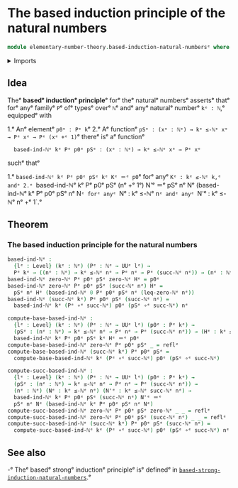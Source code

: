 # The based induction principle of the natural numbers

```agda
module elementary-number-theory.based-induction-natural-numbersᵉ where
```

<details><summary>Imports</summary>

```agda
open import elementary-number-theory.inequality-natural-numbersᵉ
open import elementary-number-theory.natural-numbersᵉ

open import foundation.function-typesᵉ
open import foundation.identity-typesᵉ
open import foundation.universe-levelsᵉ
```

</details>

## Idea

Theᵉ **basedᵉ inductionᵉ principle**ᵉ forᵉ theᵉ naturalᵉ numbersᵉ assertsᵉ thatᵉ forᵉ anyᵉ
familyᵉ `P`ᵉ ofᵉ typesᵉ overᵉ `ℕ`ᵉ andᵉ anyᵉ naturalᵉ numberᵉ `kᵉ : ℕ`,ᵉ equippedᵉ with

1.ᵉ Anᵉ elementᵉ `p0ᵉ : Pᵉ k`ᵉ
2.ᵉ Aᵉ functionᵉ `pSᵉ : (xᵉ : ℕᵉ) → kᵉ ≤-ℕᵉ xᵉ → Pᵉ xᵉ → Pᵉ (xᵉ +ᵉ 1)`ᵉ thereᵉ isᵉ aᵉ functionᵉ

```text
  based-ind-ℕᵉ kᵉ Pᵉ p0ᵉ pSᵉ : (xᵉ : ℕᵉ) → kᵉ ≤-ℕᵉ xᵉ → Pᵉ xᵉ
```

suchᵉ thatᵉ

1.ᵉ `based-ind-ℕᵉ kᵉ Pᵉ p0ᵉ pSᵉ kᵉ Kᵉ ＝ᵉ p0`ᵉ forᵉ anyᵉ `Kᵉ : kᵉ ≤-ℕᵉ k,ᵉ andᵉ
2.ᵉ `based-ind-ℕᵉ kᵉ Pᵉ p0ᵉ pSᵉ (nᵉ +ᵉ 1ᵉ) N'ᵉ ＝ᵉ pSᵉ nᵉ Nᵉ (based-ind-ℕᵉ kᵉ Pᵉ p0ᵉ pSᵉ nᵉ N`ᵉ forᵉ
   anyᵉ `Nᵉ : kᵉ ≤-ℕᵉ n`ᵉ andᵉ anyᵉ `N'ᵉ : kᵉ ≤-ℕᵉ nᵉ +ᵉ 1`.ᵉ

## Theorem

### The based induction principle for the natural numbers

```agda
based-ind-ℕᵉ :
  {lᵉ : Level} (kᵉ : ℕᵉ) (Pᵉ : ℕᵉ → UUᵉ lᵉ) →
  Pᵉ kᵉ → ((nᵉ : ℕᵉ) → kᵉ ≤-ℕᵉ nᵉ → Pᵉ nᵉ → Pᵉ (succ-ℕᵉ nᵉ)) → (nᵉ : ℕᵉ) → kᵉ ≤-ℕᵉ nᵉ → Pᵉ nᵉ
based-ind-ℕᵉ zero-ℕᵉ Pᵉ p0ᵉ pSᵉ zero-ℕᵉ Hᵉ = p0ᵉ
based-ind-ℕᵉ zero-ℕᵉ Pᵉ p0ᵉ pSᵉ (succ-ℕᵉ nᵉ) Hᵉ =
  pSᵉ nᵉ Hᵉ (based-ind-ℕᵉ 0 Pᵉ p0ᵉ pSᵉ nᵉ (leq-zero-ℕᵉ nᵉ))
based-ind-ℕᵉ (succ-ℕᵉ kᵉ) Pᵉ p0ᵉ pSᵉ (succ-ℕᵉ nᵉ) =
  based-ind-ℕᵉ kᵉ (Pᵉ ∘ᵉ succ-ℕᵉ) p0ᵉ (pSᵉ ∘ᵉ succ-ℕᵉ) nᵉ

compute-base-based-ind-ℕᵉ :
  {lᵉ : Level} (kᵉ : ℕᵉ) (Pᵉ : ℕᵉ → UUᵉ lᵉ) (p0ᵉ : Pᵉ kᵉ) →
  (pSᵉ : (nᵉ : ℕᵉ) → kᵉ ≤-ℕᵉ nᵉ → Pᵉ nᵉ → Pᵉ (succ-ℕᵉ nᵉ)) → (Hᵉ : kᵉ ≤-ℕᵉ kᵉ) →
  based-ind-ℕᵉ kᵉ Pᵉ p0ᵉ pSᵉ kᵉ Hᵉ ＝ᵉ p0ᵉ
compute-base-based-ind-ℕᵉ zero-ℕᵉ Pᵉ p0ᵉ pSᵉ _ = reflᵉ
compute-base-based-ind-ℕᵉ (succ-ℕᵉ kᵉ) Pᵉ p0ᵉ pSᵉ =
  compute-base-based-ind-ℕᵉ kᵉ (Pᵉ ∘ᵉ succ-ℕᵉ) p0ᵉ (pSᵉ ∘ᵉ succ-ℕᵉ)

compute-succ-based-ind-ℕᵉ :
  {lᵉ : Level} (kᵉ : ℕᵉ) (Pᵉ : ℕᵉ → UUᵉ lᵉ) (p0ᵉ : Pᵉ kᵉ) →
  (pSᵉ : (nᵉ : ℕᵉ) → kᵉ ≤-ℕᵉ nᵉ → Pᵉ nᵉ → Pᵉ (succ-ℕᵉ nᵉ)) →
  (nᵉ : ℕᵉ) (Nᵉ : kᵉ ≤-ℕᵉ nᵉ) (N'ᵉ : kᵉ ≤-ℕᵉ succ-ℕᵉ nᵉ) →
  based-ind-ℕᵉ kᵉ Pᵉ p0ᵉ pSᵉ (succ-ℕᵉ nᵉ) N'ᵉ ＝ᵉ
  pSᵉ nᵉ Nᵉ (based-ind-ℕᵉ kᵉ Pᵉ p0ᵉ pSᵉ nᵉ Nᵉ)
compute-succ-based-ind-ℕᵉ zero-ℕᵉ Pᵉ p0ᵉ pSᵉ zero-ℕᵉ _ _ = reflᵉ
compute-succ-based-ind-ℕᵉ zero-ℕᵉ Pᵉ p0ᵉ pSᵉ (succ-ℕᵉ nᵉ) _ _ = reflᵉ
compute-succ-based-ind-ℕᵉ (succ-ℕᵉ kᵉ) Pᵉ p0ᵉ pSᵉ (succ-ℕᵉ nᵉ) =
  compute-succ-based-ind-ℕᵉ kᵉ (Pᵉ ∘ᵉ succ-ℕᵉ) p0ᵉ (pSᵉ ∘ᵉ succ-ℕᵉ) nᵉ
```

## See also

-ᵉ Theᵉ basedᵉ strongᵉ inductionᵉ principleᵉ isᵉ definedᵉ in
  [`based-strong-induction-natural-numbers`](elementary-number-theory.based-strong-induction-natural-numbers.md).ᵉ